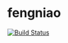 # fengniao

[![Build Status](https://travis-ci.org/iCloudWorkGroup/fengniao.svg?branch=dev)](https://travis-ci.org/iCloudWorkGroup/fengniao)

